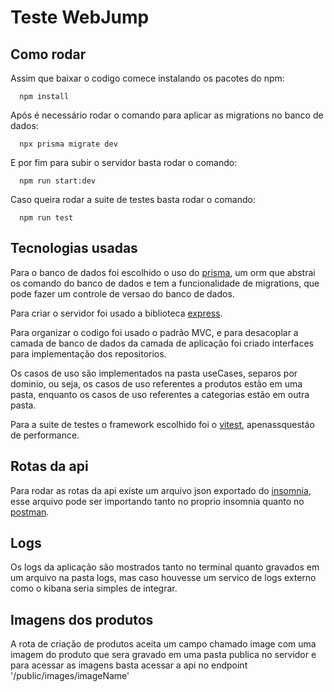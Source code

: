 # Teste WebJump

## Como rodar

Assim que baixar o codigo comece instalando os pacotes do npm:

``` shell
  npm install
```

Após é necessário rodar o comando para aplicar as migrations no banco de dados:

``` shell
  npx prisma migrate dev
```

E por fim para subir o servidor basta rodar o comando:

``` shell
  npm run start:dev
```

Caso queira rodar a suite de testes basta rodar o comando:

``` shell
  npm run test
```

## Tecnologias usadas

Para o banco de dados foi escolhido o uso do [prisma](https://www.prisma.io/), um orm que abstrai os comando do banco de dados e tem a funcionalidade de migrations, que pode fazer um controle de versao do banco de dados.

Para criar o servidor foi usado a biblioteca [express](https://expressjs.com/pt-br/).

Para organizar o codigo foi usado o padrão MVC, e para desacoplar a camada de banco de dados da camada de aplicação foi criado interfaces para implementação dos repositorios.

Os casos de uso são implementados na pasta useCases, separos por dominio, ou seja, os casos de uso referentes a produtos estão em uma pasta, enquanto os casos de uso referentes a categorias estão em outra pasta.

Para a suite de testes o framework escolhido foi o [vitest](https://vitest.dev/), apenassquestáo de performance.

## Rotas da api

Para rodar as rotas da api existe um arquivo json exportado do [insomnia](https://insomnia.rest/download), esse arquivo pode ser importando tanto no proprio insomnia quanto no [postman](https://www.postman.com/).

## Logs

Os logs da aplicação são mostrados tanto no terminal quanto gravados em um arquivo na pasta logs, mas caso houvesse um servico de logs externo como o kibana seria simples de integrar.

## Imagens dos produtos

A rota de criação de produtos aceita um campo chamado image com uma imagem do produto que sera gravado em uma pasta publica no servidor e para acessar as imagens basta acessar a api no endpoint '/public/images/imageName'
